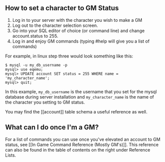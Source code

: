 ## How to set a character to GM Status

1. Log in to your server with the character you wish to make a GM
2. Log out to the character selection screen.
3. Go into your SQL editor of choice (or command line) and change account.status to 255.
4. Log in and enjoy GM commands (typing #help will give you a list of commands)

For example, in linux step three would look something like this:

    $ mysql -u my_db_username -p
    mysql> use eqemu;
    mysql> UPDATE account SET status = 255 WHERE name = 'my_character_name';
    mysql> quit;

In this example, `my_db_username` is the username that you set for the mysql database during server installation and `my_character_name` is the name of the character you setting to GM status.

You may find the [[account]] table schema a useful reference as well.

## What can I do once I'm a GM?

For a list of commands you can use once you've elevated an account to GM status, see [[In Game Command Reference (Mostly GM's)]].  This reference can also be found in the table of contents on the right under Reference Lists.